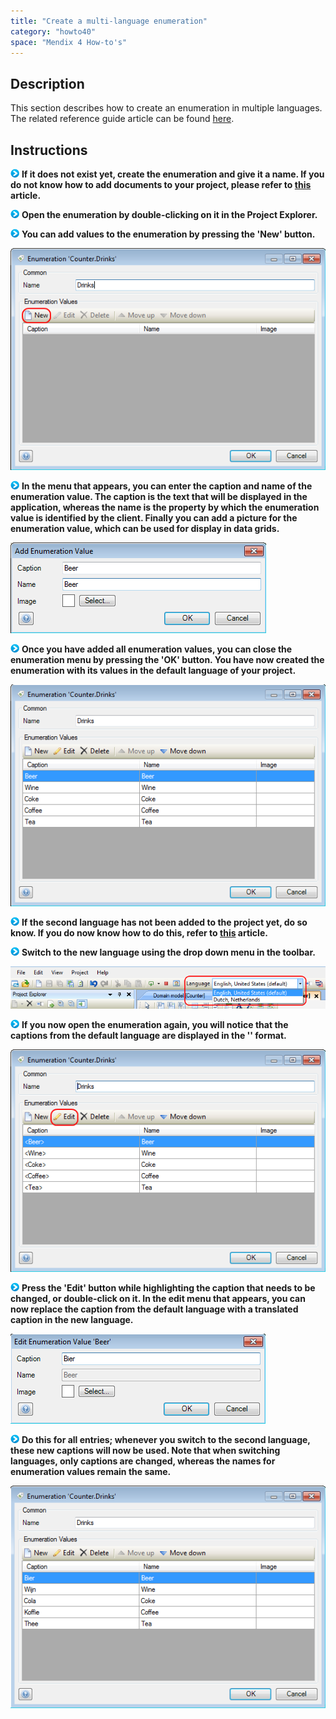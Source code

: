 ```yaml
---
title: "Create a multi-language enumeration"
category: "howto40"
space: "Mendix 4 How-to's"
---
```

## Description

This section describes how to create an enumeration in multiple languages. The related reference guide article can be found [here](https://world.mendix.com/pages/releaseview.action?pageId=9208536).

## Instructions

![](attachments/819203/917932.png) **If it does not exist yet, create the enumeration and give it a name. If you do not know how to add documents to your project, please refer to [this](https://world.mendix.com/display/howto25/Add+documents+to+a+module) article.**

![](attachments/819203/917932.png) **Open the enumeration by double-clicking on it in the Project Explorer.**

![](attachments/819203/917932.png) **You can add values to the enumeration by pressing the 'New' button.**

![](attachments/2621550/2752600.png)

![](attachments/819203/917932.png) **In the menu that appears, you can enter the caption and name of the enumeration value. The caption is the text that will be displayed in the application, whereas the name is the property by which the enumeration value is identified by the client. Finally you can add a picture for the enumeration value, which can be used for display in data grids.**

![](attachments/2621550/2752599.png)

![](attachments/819203/917932.png) **Once you have added all enumeration values, you can close the enumeration menu by pressing the 'OK' button. You have now created the enumeration with its values in the default language of your project.**

![](attachments/2621550/2752598.png)

![](attachments/819203/917932.png) **If the second language has not been added to the project yet, do so know. If you do now know how to do this, refer to [this](https://world.mendix.com/display/howto25/Add+a+new+language) article.**

![](attachments/819203/917932.png) **Switch to the new language using the drop down menu in the toolbar.**

![](attachments/2621550/2752601.png)

![](attachments/819203/917932.png) **If you now open the enumeration again, you will notice that the captions from the default language are displayed in the '<Caption>' format.**

![](attachments/2621550/2752594.png)

![](attachments/819203/917932.png) **Press the 'Edit' button while highlighting the caption that needs to be changed, or double-click on it. In the edit menu that appears, you can now replace the caption from the default language with a translated caption in the new language.**

![](attachments/2621550/2752605.png)

![](attachments/819203/917932.png) **Do this for all entries; whenever you switch to the second language, these new captions will now be used. Note that when switching languages, only captions are changed, whereas the names for enumeration values remain the same.**

![](attachments/2621550/2752604.png)


